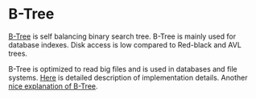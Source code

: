 # B-Tree

[B-Tree](https://en.wikipedia.org/wiki/B-tree) is self balancing binary search tree. B-Tree is mainly used for database indexes. Disk access is low compared to Red-black and AVL trees.

B-Tree is optimized to read big files and is used in databases and file systems. [Here](https://www.codeproject.com/Articles/1158559/B-Tree-Another-Implementation-By-Java) is detailed description of implementation details. Another [nice explanation of B-Tree](http://opendatastructures.org/ods-java/14_2_B_Trees.html).


